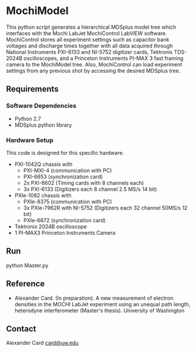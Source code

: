 # MochiModel
This python script generates a hierarchical MDSplus model tree which interfaces with the Mochi LabJet MochiControl LabVIEW software.
MochiControl stores all experiment settings such as capacitor bank voltages and discharge times together with all data acquired through National Instruments PXI-6133 and NI-5752 digitizer cards, Tektronix TDS-2024B oscilloscopes, and a Princeton Instruments PI-MAX 3 fast framing camera to the MochiModel tree.
Also, MochiControl can load experiment settings from any previous shot by accessing the desired MDSplus tree.

## Requirements
### Software Dependencies
* Python 2.7
* MDSplus python library

### Hardware Setup
This code is designed for this specific hardware.
* PXI-1042Q chassis with
    * PXI-MXI-4 (communication with PC)
    * PXI-6653 (synchronization card)
    * 2x PXI-6602 (Timing cards with 8 channels each)
    * 3x PXI-6133 (Digitizers each 8 channel 2.5 MS/s 14 bit)
* PXIe-1082 chassis with
    * PXIe-8375 (communication with PC)
    * 3x PXIe-7962R with NI-5752 (Digitizers each 32 channel 50MS/s 12 bit)
    * PXIe-6672 (synchronization card)
* Tektronix 2024B oscilloscope
* 1 PI-MAX3 Princeton Instruments Camera

## Run
python Master.py

## Reference
* Alexander Card. (In preparation). A new measurement of electron densities in the MOCHI LabJet experiment using an unequal path length, heterodyne interferometer (Master's thesis). University of Washington

## Contact
Alexander Card card@uw.edu
